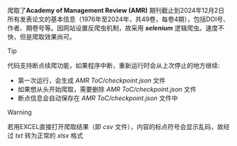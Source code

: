 爬取了**Academy of Management Review (AMR)** 期刊截止到2024年12月2日所有发表论文的基本信息（1976年至2024年，共49卷，每卷4期），包括DOI号、作者、期卷号等。因网站设置反爬虫机制，故采用 ***selenium*** 逻辑爬虫。速度不快，但是爬取效果尚可。
> [!TIP]
> 代码支持断点续爬功能，如果程序中断，重新运行时会从上次停止的地方继续:
> + 第一次运行，会生成 *AMR ToC/checkpoint.json* 文件
> + 如果想从头开始爬取，需要删除 *AMR ToC/checkpoint.json* 文件
> + 断点信息会自动保存在 *AMR ToC/checkpoint.json* 文件中

> [!WARNING]
> 若用EXCEL直接打开爬取结果（即 *csv* 文件），内容的标点符号会显示乱码，故经过 *txt* 转为正常的 *xlsx* 格式
